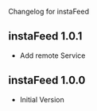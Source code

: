Changelog for instaFeed

instaFeed 1.0.1
---------------------------------
+ Add remote Service

instaFeed 1.0.0
---------------------------------
+ Initial Version

